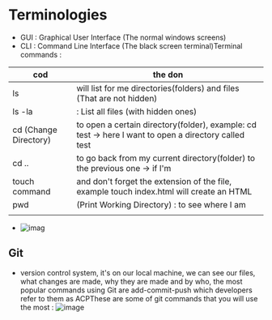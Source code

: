 # Terminologies 
* GUI : Graphical User Interface (The normal windows screens)
* CLI : Command Line Interface (The black screen terminal)Terminal commands :

| cod           |the don        |
| ------------- | ------------- |
| ls            | will list for me directories(folders) and files (That are not hidden)       |
| ls -la        | : List all files (with hidden ones)  |
|cd (Change Directory)                |  to open a certain directory(folder), example: cd test -> here I want to open a directory called test             |
| cd ..                |   to go back from my current directory(folder) to the previous one -> if I'm             |
| touch command              |  and don't forget the extension of the file, example touch index.html will create an HTML             |
| pwd               | (Print Working Directory) : to see where I am 
              |         
*  ![imag](https://static.arageek.com/wp-content/uploads/2021/04/encyclopedia-%D8%B1%D9%85%D9%88%D8%B2-%D8%A7%D9%84%D9%83%D9%8A%D8%A8%D9%88%D8%B1%D8%AF-Keyboard.jpg)
##  Git 
* version control system, it's on our local machine, we can see our files, what changes are made, why they are made and by who, the most popular commands using Git are add-commit-push which developers refer to them as ACPThese are some of git commands that you will use the most :
![image](https://miro.medium.com/max/800/0*XMMzxGh9or2Vbikv.png)



